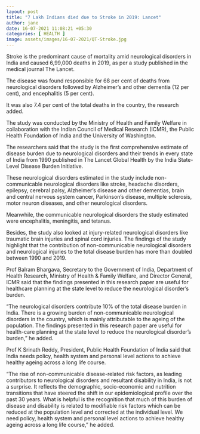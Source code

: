 ```yaml
---
layout: post
title: "7 Lakh Indians died due to Stroke in 2019: Lancet"
author: jane 
date: 16-07-2021 11:08:21 +05:30 
categories: [ HEALTH ] 
image: assets/images/16-07-2021/QT-Stroke.jpg
---
```

Stroke is the predominant cause of mortality amid neurological disorders in India and caused 6,99,000 deaths in 2019, as per a study published in the medical journal The Lancet.

The disease was found responsible for 68 per cent of deaths from neurological disorders followed by Alzheimer’s and other dementia (12 per cent), and encephalitis (5 per cent).

It was also 7.4 per cent of the total deaths in the country, the research added.

The study was conducted by the Ministry of Health and Family Welfare in collaboration with the Indian Council of Medical Research (ICMR), the Public Health Foundation of India and the University of Washington.

The researchers said that the study is the first comprehensive estimate of disease burden due to neurological disorders and their trends in every state of India from 1990 published in The Lancet Global Health by the India State-Level Disease Burden Initiative.

These neurological disorders estimated in the study include non-communicable neurological disorders like stroke, headache disorders, epilepsy, cerebral palsy, Alzheimer’s disease and other dementias, brain and central nervous system cancer, Parkinson’s disease, multiple sclerosis, motor neuron diseases, and other neurological disorders.

Meanwhile, the communicable neurological disorders the study estimated were encephalitis, meningitis, and tetanus.

Besides, the study also looked at injury-related neurological disorders like traumatic brain injuries and spinal cord injuries. The findings of the study highlight that the contribution of non-communicable neurological disorders and neurological injuries to the total disease burden has more than doubled between 1990 and 2019.

Prof Balram Bhargava, Secretary to the Government of India, Department of Health Research, Ministry of Health & Family Welfare, and Director General, ICMR said that the findings presented in this research paper are useful for healthcare planning at the state level to reduce the neurological disorder’s burden.

“The neurological disorders contribute 10% of the total disease burden in India. There is a growing burden of non-communicable neurological disorders in the country, which is mainly attributable to the ageing of the population. The findings presented in this research paper are useful for health-care planning at the state level to reduce the neurological disorder’s burden,” he added.

Prof K Srinath Reddy, President, Public Health Foundation of India said that India needs policy, health system and personal level actions to achieve healthy ageing across a long life course.

“The rise of non-communicable disease-related risk factors, as leading contributors to neurological disorders and resultant disability in India, is not a surprise. It reflects the demographic, socio-economic and nutrition transitions that have steered the shift in our epidemiological profile over the past 30 years. What is helpful is the recognition that much of this burden of disease and disability is related to modifiable risk factors which can be reduced at the population level and corrected at the individual level. We need policy, health system and personal level actions to achieve healthy ageing across a long life course,” he added.